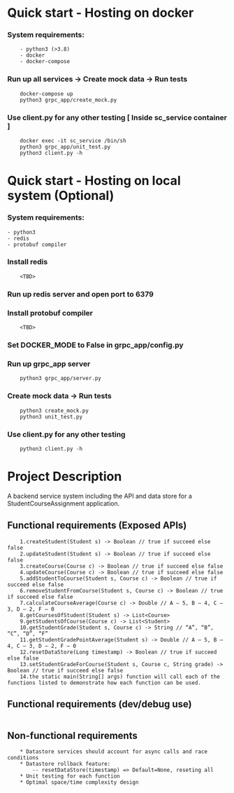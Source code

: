 
# Quick start - Hosting on docker
### System requirements:
```
    - python3 (>3.8)
    - docker
    - docker-compose
```
### Run up all services -> Create mock data -> Run tests
```
    docker-compose up
    python3 grpc_app/create_mock.py
```
### Use client.py for any other testing [ Inside sc_service container ]
```
    docker exec -it sc_service /bin/sh
    python3 grpc_app/unit_test.py
    python3 client.py -h
```
#
# Quick start - Hosting on local system (Optional)
### System requirements:
    - python3
    - redis
    - protobuf compiler
### Install redis
```
    <TBD>
```
### Run up redis server and open port to 6379
### Install protobuf compiler 
```
    <TBD>
```
### Set DOCKER_MODE to False in grpc_app/config.py
### Run up grpc_app server
```
    python3 grpc_app/server.py
```
### Create mock data -> Run tests
```
    python3 create_mock.py
    python3 unit_test.py
```
### Use client.py for any other testing
```
    python3 client.py -h
```
#
# Project Description
A backend service system including the API and data store for a StudentCourseAssignment application.


## Functional requirements (Exposed APIs)
```
    1.createStudent(Student s) -> Boolean // true if succeed else false
    2.updateStudent(Student s) -> Boolean // true if succeed else false
    3.createCourse(Course c) -> Boolean // true if succeed else false
    4.updateCourse(Course c) -> Boolean // true if succeed else false
    5.addStudentToCourse(Student s, Course c) -> Boolean // true if succeed else false
    6.removeStudentFromCourse(Student s, Course c) -> Boolean // true if succeed else false
    7.calculateCourseAverage(Course c) -> Double // A – 5, B – 4, C – 3, D – 2, F – 0
    8.getCoursesOfStudent(Student s) -> List<Course>
    9.getStudentsOfCourse(Course c) -> List<Student>
    10.getStudentGrade(Student s, Course c) -> String // “A”, “B”, “C”, “D”, “F”
    11.getStudentGradePointAverage(Student s) -> Double // A – 5, B – 4, C – 3, D – 2, F – 0
    12.resetDataStore(Long timestamp) -> Boolean // true if succeed else false
    13.setStudentGradeForCourse(Student s, Course c, String grade) -> Boolean // true if succeed else false
    14.the static main(String[] args) function will call each of the functions listed to demonstrate how each function can be used.
```

## Functional requirements (dev/debug use)
```

```
## Non-functional requirements
```
    * Datastore services should account for async calls and race conditions
    * Datastore rollback feature:
        -- resetDataStore(timestamp) => Default=None, reseting all
    * Unit testing for each function
    * Optimal space/time complexity design
```

